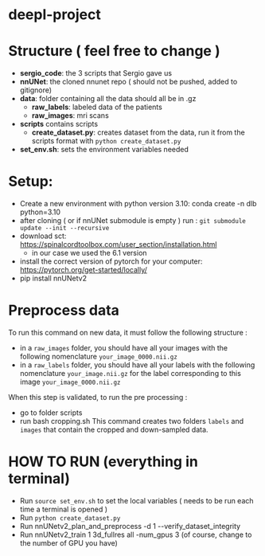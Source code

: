 # deepl-project

# Structure ( feel free to change )
* **sergio_code**: the 3 scripts that Sergio gave us
* **nnUNet**: the cloned nnunet repo ( should not be pushed, added to gitignore)
* **data**: folder containing all the data should all be in .gz
    * **raw_labels**: labeled data of the patients
    * **raw_images**: mri scans 
* **scripts** contains scripts
    * **create_dataset.py**: creates dataset from the data, run it from the scripts format with `python create_dataset.py`
* **set_env.sh**: sets the environment variables needed

# Setup:
* Create a new environment with python version 3.10: conda create -n dlb python=3.10
* after cloning ( or if nnUNet submodule is empty ) run : `git submodule update --init --recursive`
* download sct: https://spinalcordtoolbox.com/user_section/installation.html
    * in our case we used the 6.1 version
* install the correct version of pytorch for your computer: https://pytorch.org/get-started/locally/
* pip install nnUNetv2

# Preprocess data
To run this command on new data, it must follow the following structure : 
* in a `raw_images` folder, you should have all your images with the following nomenclature `your_image_0000.nii.gz` 
* in a `raw_labels` folder, you should have all your labels with the following nomenclature `your_image.nii.gz` for the label corresponding to this image `your_image_0000.nii.gz` 

When this step is validated, to run the pre processing :
* go to folder scripts
* run bash cropping.sh
This command creates two folders `labels` and `images` that contain the cropped and down-sampled data.

# HOW TO RUN (everything in terminal)
* Run `source set_env.sh` to set the local variables ( needs to be run each time a terminal is opened )
* Run `python create_dataset.py`
* Run nnUNetv2_plan_and_preprocess -d 1 --verify_dataset_integrity
* Run nnUNetv2_train 1 3d_fullres all -num_gpus 3 (of course, change to the number of GPU you have)
